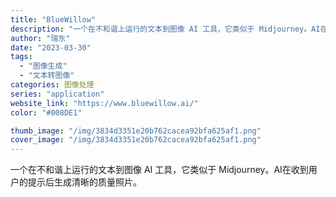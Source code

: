 ```yaml
---
title: "BlueWillow"
description: "一个在不和谐上运行的文本到图像 AI 工具，它类似于 Midjourney。AI在收到用户的提示后生成清晰的质量照片。"
author: "瑞东"
date: "2023-03-30"
tags:
  - "图像生成"
  - "文本转图像"
categories: 图像处理
series: "application"
website_link: "https://www.bluewillow.ai/"
color: "#008DE1"

thumb_image: "/img/3834d3351e20b762cacea92bfa625af1.png"
cover_image: "/img/3834d3351e20b762cacea92bfa625af1.png"
---
```


一个在不和谐上运行的文本到图像 AI 工具，它类似于 Midjourney。AI在收到用户的提示后生成清晰的质量照片。